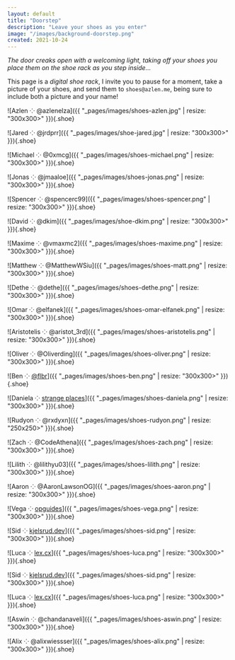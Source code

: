 ```yaml
---
layout: default
title: "Doorstep"
description: "Leave your shoes as you enter"
image: "/images/background-doorstep.png"
created: 2021-10-24
---
```


*The door creaks open with a welcoming light, taking off your shoes you place them on the shoe rack as you step inside...*

This page is a *digital shoe rack*, I invite you to pause for a moment, take a picture of your shoes, and send them to `shoes@azlen.me`, being sure to include both a picture and your name!

<div class="shoes">

![Azlen ⁘ @azlenelza]({{ "_pages/images/shoes-azlen.jpg" | resize: "300x300>" }}){.shoe}

![Jared ⁘ @jrdprr]({{ "_pages/images/shoe-jared.jpg" | resize: "300x300>" }}){.shoe}

![Michael ⁘ @0xmcg]({{ "_pages/images/shoes-michael.png" | resize: "300x300>" }}){.shoe}

![Jonas ⁘ @jmaaloe]({{ "_pages/images/shoes-jonas.png" | resize: "300x300>" }}){.shoe}

![Spencer ⁘ @spencerc99]({{ "_pages/images/shoes-spencer.png" | resize: "300x300>" }}){.shoe}

![David ⁘ @dkim]({{ "_pages/images/shoe-dkim.png" | resize: "300x300>" }}){.shoe}

![Maxime ⁘ @vmaxmc2]({{ "_pages/images/shoes-maxime.png" | resize: "300x300>" }}){.shoe}

![Matthew ⁘ @MatthewWSiu]({{ "_pages/images/shoes-matt.png" | resize: "300x300>" }}){.shoe}

![Dethe ⁘ @dethe]({{ "_pages/images/shoes-dethe.png" | resize: "300x300>" }}){.shoe}

![Omar ⁘ @elfanek]({{ "_pages/images/shoes-omar-elfanek.png" | resize: "300x300>" }}){.shoe}

![Aristotelis ⁘ @aristot_3rd]({{ "_pages/images/shoes-aristotelis.png" | resize: "300x300>" }}){.shoe}

![Oliver ⁘ @Oliverding]({{ "_pages/images/shoes-oliver.png" | resize: "300x300>" }}){.shoe}

![Ben ⁘ [@flbr](https://merveilles.town/@flbr)]({{ "_pages/images/shoes-ben.png" | resize: "300x300>" }}){.shoe}

![Daniela ⁘ [strange places](http://strangeplaces.livingcode.org/)]({{ "_pages/images/shoes-daniela.png" | resize: "300x300>" }}){.shoe}

![Rudyon ⁘ @rxdyxn]({{ "_pages/images/shoes-rudyon.png" | resize: "250x250>" }}){.shoe}

![Zach ⁘ @CodeAthena]({{ "_pages/images/shoes-zach.png" | resize: "300x300>" }}){.shoe}

![Lilith ⁘ @lilithyu03]({{ "_pages/images/shoes-lilith.png" | resize: "300x300>" }}){.shoe}

![Aaron ⁘ @AaronLawsonOG]({{ "_pages/images/shoes-aaron.png" | resize: "300x300>" }}){.shoe}

![Vega ⁘ [opguides](http://opguides.info/)]({{ "_pages/images/shoes-vega.png" | resize: "300x300>" }}){.shoe}

![Sid ⁘ [kjelsrud.dev](https://kjelsrud.dev/)]({{ "_pages/images/shoes-sid.png" | resize: "300x300>" }}){.shoe}

![Luca ⁘ [lex.cx](https://les.cx/)]({{ "_pages/images/shoes-luca.png" | resize: "300x300>" }}){.shoe}

![Sid ⁘ [kjelsrud.dev](https://kjelsrud.dev/)]({{ "_pages/images/shoes-sid.png" | resize: "300x300>" }}){.shoe}

![Luca ⁘ [lex.cx](https://les.cx/)]({{ "_pages/images/shoes-luca.png" | resize: "300x300>" }}){.shoe}

![Aswin ⁘ @chandanaveli]({{ "_pages/images/shoes-aswin.png" | resize: "300x300>" }}){.shoe}

![Alix ⁘ @alixwiessser]({{ "_pages/images/shoes-alix.png" | resize: "300x300>" }}){.shoe}